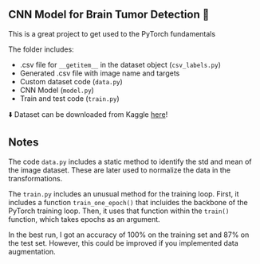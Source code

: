 CNN Model for Brain Tumor Detection 🧠
-----------------------------------
This is a great project to get used to the PyTorch fundamentals

The folder includes:
- .csv file for ```__getitem__``` in the dataset object (```csv_labels.py```)
- Generated .csv file with image name and targets
- Custom dataset code (```data.py```)
- CNN Model (```model.py```)
- Train and test code (```train.py```)

⬇️ Dataset can be downloaded from Kaggle [here](https://www.kaggle.com/datasets/navoneel/brain-mri-images-for-brain-tumor-detection)!

Notes
-----------------------------------
The code ```data.py``` includes a static method to identify the std and mean of the image dataset. These are later used to normalize the data in the transformations.

The ```train.py``` includes an unusual method for the training loop. First, it includes a function ```train_one_epoch()``` that incluides the backbone of the PyTorch training loop. 
Then, it uses that function within the ```train()``` function, which takes epochs as an argument.

In the best run, I got an accuracy of 100% on the training set and 87% on the test set. However, this could be improved if you implemented data augmentation.
